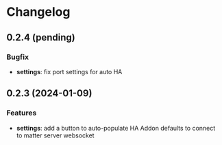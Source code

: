 # Changelog

## 0.2.4 (pending)

### Bugfix

- **settings**: fix port settings for auto HA

## 0.2.3 (2024-01-09)

### Features

- **settings**: add a button to auto-populate HA Addon defaults to connect to matter server websocket
